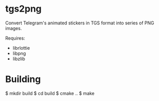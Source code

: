 # tgs2png

Convert Telegram's animated stickers in TGS format into series of PNG
images.

Requires:
* librlottie
* libpng
* libzlib

# Building

$ mkdir build
$ cd build
$ cmake ..
$ make
